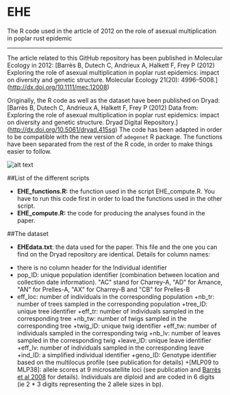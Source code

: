 # EHE
The R code used in the article of 2012 on the role of asexual multiplication in poplar rust epidemic

---

The article related to this GitHub repository has been published in Molecular Ecology in 2012: [Barrès B, Dutech C, Andrieux A, Halkett F, Frey P (2012) Exploring the role of asexual multiplication in poplar rust epidemics: impact on diversity and genetic structure. Molecular Ecology 21(20): 4996–5008.] (http://dx.doi.org/10.1111/mec.12008)

Originally, the R code as well as the dataset have been published on Dryad:
[Barrès B, Dutech C, Andrieux A, Halkett F, Frey P (2012) Data from: Exploring the role of asexual multiplication in poplar rust epidemics: impact on diversity and genetic structure. Dryad Digital Repository.] (http://dx.doi.org/10.5061/dryad.415sg) The code has been adapted in order to be compatible with the new version of `adegenet` R package. The functions have been separated from the rest of the R code, in order to make things easier to follow. 




![alt text](http://googledrive.com/host/0B-FIusWb7o6PfjdhbUJncm1mdjM1NnQ1TWl6MHhZUnNRZjd6RkUtUVo5WlFsVURTV0lvQjA/EHEsamplingdesign.png "Cartoon of the sampling design of the survey")



##List of the different scripts

* **EHE_functions.R:** the function used in the script EHE_compute.R. You have to run this code first in order to load the functions used in the other script. 
* **EHE_compute.R:** the code for producing the analyses found in the paper. 


##The dataset

* **EHEdata.txt**: the data used for the paper. This file and the one you can find on the Dryad repository are identical. Details for column names: 
+ there is no column header for the Individual identifier
+ pop_ID: unique population identifier (combination between location and collection date information). "AC" stand for Charrey-A, "AD" for Amance, "AN" for Prelles-A, "AX" for Charrey-B and "CB" for Prelles-B
+ eff_loc: number of individuals in the corresponding population
+nb_tr: number of trees sampled in the corresponding population
+tree_ID: unique tree identifier
+eff_tr: number of individuals sampled in the corresponding tree
+nb_tw: number of twigs sampled in the corresponding tree
+twig_ID: unique twig identifier
+eff_tw: number of individuals sampled in the corresponding twig
+nb_lv: number of leaves sampled in the corresponding twig
+leave_ID: unique leave identifier
+eff_lv: number of individuals sampled in the corresponding leave
+ind_ID: a simplified individual identifier
+geno_ID: Genotype identifier based on the multilocus profile (see publication for details)
+[MLP09 to MLP38]: allele scores at 9 microsatellite loci (see publication and [Barrès et al 2008](http://www.sciencedirect.com/science/article/pii/S1567134808000725) for details). Individuals are diploid and are coded in 6 digits (ie 2 * 3 digits representing the 2 allele sizes in bp). 



